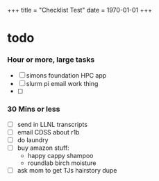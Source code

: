 +++
title = "Checklist Test"
date = 1970-01-01
+++



# todo

### Hour or more, large tasks

- [ ] simons foundation HPC app
- [ ] slurm pi email work thing
- [ ]

### 30 Mins or less
- [ ] send in LLNL transcripts
- [ ] email CDSS about r1b
- [ ]  do laundry
- [ ] buy amazon stuff:
	- happy cappy shampoo
	- roundlab birch moisture
- [ ]  ask mom to get TJs hairstory dupe

